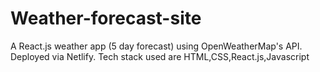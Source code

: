 # Weather-forecast-site
A React.js weather app (5 day forecast) using OpenWeatherMap's API. Deployed via Netlify.
Tech stack used are HTML,CSS,React.js,Javascript
